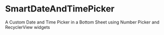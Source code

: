 # SmartDateAndTimePicker
A Custom Date and Time Picker in a Bottom Sheet using Number Picker and RecyclerView widgets

